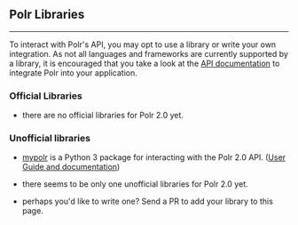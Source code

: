 ## Polr Libraries
-----------------------

To interact with Polr's API, you may opt to use a library or write your own integration.
As not all languages and frameworks are currently supported by a library, it is encouraged
that you take a look at the [API documentation](api/) to integrate Polr into your application.

### Official Libraries
- there are no official libraries for Polr 2.0 yet.

### Unofficial libraries
- [mypolr][mypolr_gh] is a Python 3 package for interacting with the Polr 2.0 API. ([User Guide and documentation][mypolr_docs])

- there seems to be only one unofficial libraries for Polr 2.0 yet.
- perhaps you'd like to write one? Send a PR to add your library to this page.

[mypolr_gh]: https://github.com/fauskanger/mypolr
[mypolr_docs]: https://mypolr.readthedocs.io
